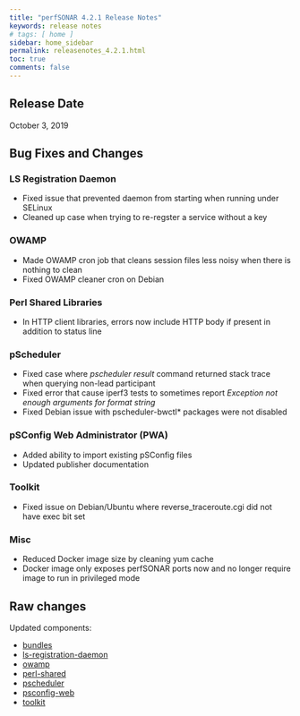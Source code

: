 ```yaml
---
title: "perfSONAR 4.2.1 Release Notes"
keywords: release notes
# tags: [ home ]
sidebar: home_sidebar
permalink: releasenotes_4.2.1.html
toc: true
comments: false
---
```

Release Date
------------

October 3, 2019

Bug Fixes and Changes
---------------------

### LS Registration Daemon

-   Fixed issue that prevented daemon from starting when running under
    SELinux
-   Cleaned up case when trying to re-regster a service without a key

### OWAMP

-   Made OWAMP cron job that cleans session files less noisy when there
    is nothing to clean
-   Fixed OWAMP cleaner cron on Debian

### Perl Shared Libraries

-   In HTTP client libraries, errors now include HTTP body if present in
    addition to status line

### pScheduler

-   Fixed case where *pscheduler result* command returned stack trace
    when querying non-lead participant
-   Fixed error that cause iperf3 tests to sometimes report *Exception
    not enough arguments for format string*
-   Fixed Debian issue with pscheduler-bwctl\* packages were not
    disabled

### pSConfig Web Administrator (PWA)

-   Added ability to import existing pSConfig files
-   Updated publisher documentation

### Toolkit

-   Fixed issue on Debian/Ubuntu where reverse\_traceroute.cgi did not
    have exec bit set

### Misc

-   Reduced Docker image size by cleaning yum cache
-   Docker image only exposes perfSONAR ports now and no longer require
    image to run in privileged mode

Raw changes
-----------

Updated components:

-   [bundles](https://github.com/perfsonar/bundles/compare/v4.2.0...v4.2.1)
-   [ls-registration-daemon](https://github.com/perfsonar/ls-registration-daemon/compare/v4.2.0...v4.2.1)
-   [owamp](https://github.com/perfsonar/owamp/compare/v4.2.0...v4.2.1)
-   [perl-shared](https://github.com/perfsonar/perl-shared/compare/v4.2.0...v4.2.1)
-   [pscheduler](https://github.com/perfsonar/pscheduler/compare/v4.2.0...v4.2.1)
-   [psconfig-web](https://github.com/perfsonar/psconfig-web/compare/v4.2.0...v4.2.1)
-   [toolkit](https://github.com/perfsonar/toolkit/compare/v4.2.0...v4.2.1)
